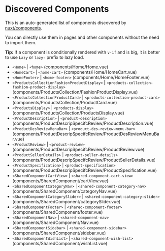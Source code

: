 # Discovered Components

This is an auto-generated list of components discovered by [nuxt/components](https://github.com/nuxt/components).

You can directly use them in pages and other components without the need to import them.

**Tip:** If a component is conditionally rendered with `v-if` and is big, it is better to use `Lazy` or `lazy-` prefix to lazy load.

- `<Home>` | `<home>` (components/Home/Home.vue)
- `<HomeCart>` | `<home-cart>` (components/Home/HomeCart.vue)
- `<HomeFooter>` | `<home-footer>` (components/Home/HomeFooter.vue)
- `<ProductsCollectionFashionProductDisplay>` | `<products-collection-fashion-product-display>` (components/ProductsCollection/FashionProductDisplay.vue)
- `<ProductsCollectionProductCard>` | `<products-collection-product-card>` (components/ProductsCollection/ProductCard.vue)
- `<ProductsDisplay>` | `<products-display>` (components/ProductsCollection/ProductsDisplay.vue)
- `<ProductDescription>` | `<product-description>` (components/ProductDescripSpecifcReview/ProductDescription.vue)
- `<ProductDesReviewMenuBar>` | `<product-des-review-menu-bar>` (components/ProductDescripSpecifcReview/ProductDesReviewMenuBar.vue)
- `<ProductReview>` | `<product-review>` (components/ProductDescripSpecifcReview/ProductReview.vue)
- `<ProductSellerDetails>` | `<product-seller-details>` (components/ProductDescripSpecifcReview/ProductSellerDetails.vue)
- `<ProductSpecification>` | `<product-specification>` (components/ProductDescripSpecifcReview/ProductSpecification.vue)
- `<SharedComponentCartView>` | `<shared-component-cart-view>` (components/SharedComponent/cartView.vue)
- `<SharedComponentCategoryNav>` | `<shared-component-category-nav>` (components/SharedComponent/categoryNav.vue)
- `<SharedComponentCategorySlider>` | `<shared-component-category-slider>` (components/SharedComponent/categorySlider.vue)
- `<SharedComponentFooter>` | `<shared-component-footer>` (components/SharedComponent/footer.vue)
- `<SharedComponentNav>` | `<shared-component-nav>` (components/SharedComponent/Nav.vue)
- `<SharedComponentSidebar>` | `<shared-component-sidebar>` (components/SharedComponent/sidebar.vue)
- `<SharedComponentWishList>` | `<shared-component-wish-list>` (components/SharedComponent/wishList.vue)
